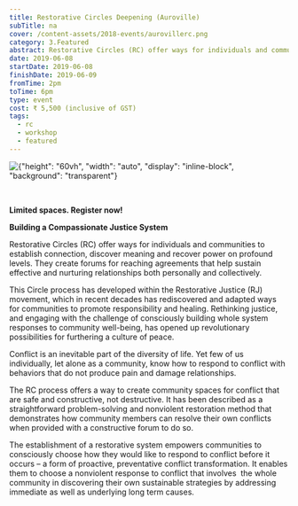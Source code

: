 ```yaml
---
title: Restorative Circles Deepening (Auroville)
subTitle: na
cover: /content-assets/2018-events/aurovillerc.png
category: 3.Featured
abstract: Restorative Circles (RC) offer ways for individuals and communities to establish connection, discover meaning and recover power on profound levels.
date: 2019-06-08
startDate: 2019-06-08
finishDate: 2019-06-09
fromTime: 2pm
toTime: 6pm
type: event
cost: ₹ 5,500 (inclusive of GST)
tags:
  - rc
  - workshop
  - featured
---
```


![{"height": "60vh", "width": "auto", "display": "inline-block", "background": "transparent"}](/content-assets/2018-events/rcintro_800X1200.png)

&nbsp;

**Limited spaces. Register now!**

**Building a Compassionate Justice System**

Restorative Circles (RC) offer ways for individuals and communities to establish connection, discover meaning and recover power on profound levels. They create forums for reaching agreements that help sustain effective and nurturing relationships both personally and collectively.

This Circle process has developed within the Restorative Justice (RJ) movement, which in recent decades has rediscovered and adapted ways for communities to promote responsibility and healing. Rethinking justice, and engaging with the challenge of consciously building whole system responses to community well-being, has opened up revolutionary possibilities for furthering a culture of peace.

Conflict is an inevitable part of the diversity of life. Yet few of us individually, let alone as a community, know how to respond to conflict with behaviors that do not produce pain and damage relationships.

The RC process offers a way to create community spaces for conflict that are safe and constructive, not destructive. It has been described as a straightforward problem-solving and nonviolent restoration method that demonstrates how community members can resolve their own conflicts when provided with a constructive forum to do so.

The establishment of a restorative system empowers communities to consciously choose how they would like to respond to conflict before it occurs – a form of proactive, preventative conflict transformation. It enables them to choose a nonviolent response to conflict that involves  the whole community in discovering their own sustainable strategies by addressing immediate as well as underlying long term causes.
